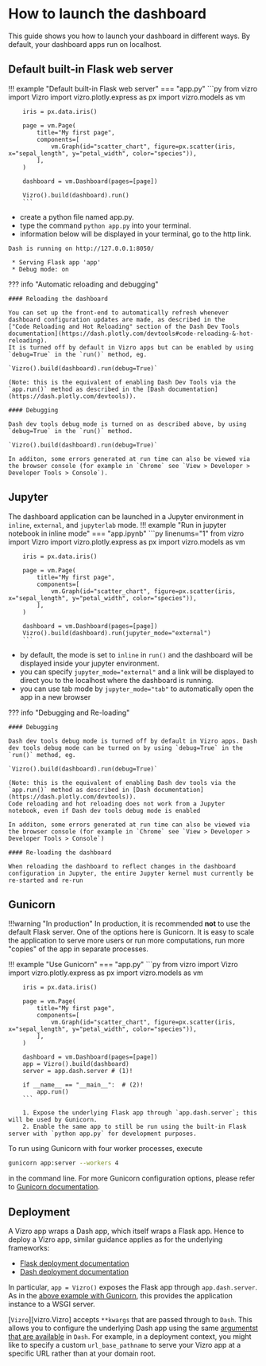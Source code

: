 # How to launch the dashboard

This guide shows you how to launch your dashboard in different ways. By default, your dashboard apps run on localhost.

## Default built-in Flask web server

!!! example "Default built-in Flask web server"
    === "app.py"
        ```py
        from vizro import Vizro
        import vizro.plotly.express as px
        import vizro.models as vm

        iris = px.data.iris()

        page = vm.Page(
            title="My first page",
            components=[
                vm.Graph(id="scatter_chart", figure=px.scatter(iris, x="sepal_length", y="petal_width", color="species")),
            ],
        )

        dashboard = vm.Dashboard(pages=[page])

        Vizro().build(dashboard).run()
        ```
- create a python file named app.py.
- type the command `python app.py` into your terminal.
- information below will be displayed in your terminal, go to the http link.
```
Dash is running on http://127.0.0.1:8050/

 * Serving Flask app 'app'
 * Debug mode: on
```

??? info "Automatic reloading and debugging"

    #### Reloading the dashboard

    You can set up the front-end to automatically refresh whenever dashboard configuration updates are made, as described in the
    ["Code Reloading and Hot Reloading" section of the Dash Dev Tools documentation](https://dash.plotly.com/devtools#code-reloading-&-hot-reloading).
    It is turned off by default in Vizro apps but can be enabled by using `debug=True` in the `run()` method, eg.

    `Vizro().build(dashboard).run(debug=True)`

    (Note: this is the equivalent of enabling Dash Dev Tools via the `app.run()` method as described in the [Dash documentation](https://dash.plotly.com/devtools)).

    #### Debugging

    Dash dev tools debug mode is turned on as described above, by using `debug=True` in the `run()` method.

    `Vizro().build(dashboard).run(debug=True)`

    In additon, some errors generated at run time can also be viewed via the browser console (for example in `Chrome` see `View > Developer > Developer Tools > Console`).


## Jupyter
The dashboard application can be launched in a Jupyter environment in `inline`, `external`, and `jupyterlab` mode.
!!! example "Run in jupyter notebook in inline mode"
    === "app.ipynb"
        ```py linenums="1"
        from vizro import Vizro
        import vizro.plotly.express as px
        import vizro.models as vm

        iris = px.data.iris()

        page = vm.Page(
            title="My first page",
            components=[
                vm.Graph(id="scatter_chart", figure=px.scatter(iris, x="sepal_length", y="petal_width", color="species")),
            ],
        )

        dashboard = vm.Dashboard(pages=[page])
        Vizro().build(dashboard).run(jupyter_mode="external")
        ```
- by default, the mode is set to `inline` in `run()` and the dashboard will be displayed inside your jupyter environment.
- you can specify `jupyter_mode="external"` and a link will be displayed to direct you to the localhost where the dashboard is running.
- you can use tab mode by `jupyter_mode="tab"` to automatically open the app in a new browser

??? info "Debugging and Re-loading"

    #### Debugging

    Dash dev tools debug mode is turned off by default in Vizro apps. Dash dev tools debug mode can be turned on by using `debug=True` in the `run()` method, eg.

    `Vizro().build(dashboard).run(debug=True)`

    (Note: this is the equivalent of enabling Dash dev tools via the `app.run()` method as described in [Dash documentation](https://dash.plotly.com/devtools)).
    Code reloading and hot reloading does not work from a Jupyter notebook, even if Dash dev tools debug mode is enabled

    In additon, some errors generated at run time can also be viewed via the browser console (for example in `Chrome` see `View > Developer > Developer Tools > Console`)

    #### Re-loading the dashboard

    When reloading the dashboard to reflect changes in the dashboard configuration in Jupyter, the entire Jupyter kernel must currently be re-started and re-run

## Gunicorn
!!!warning "In production"
    In production, it is recommended **not** to use the default Flask server. One of the options here is Gunicorn. It is easy to scale the application to serve more users or run more computations, run more "copies" of the app in separate processes.

!!! example "Use Gunicorn"
    === "app.py"
        ```py
        from vizro import Vizro
        import vizro.plotly.express as px
        import vizro.models as vm

        iris = px.data.iris()

        page = vm.Page(
            title="My first page",
            components=[
                vm.Graph(id="scatter_chart", figure=px.scatter(iris, x="sepal_length", y="petal_width", color="species")),
            ],
        )

        dashboard = vm.Dashboard(pages=[page])
        app = Vizro().build(dashboard)
        server = app.dash.server # (1)!

        if __name__ == "__main__":  # (2)!
            app.run()
        ```

        1. Expose the underlying Flask app through `app.dash.server`; this will be used by Gunicorn.
        2. Enable the same app to still be run using the built-in Flask server with `python app.py` for development purposes.

To run using Gunicorn with four worker processes, execute
```bash
gunicorn app:server --workers 4
```
in the command line. For more Gunicorn configuration options, please refer to [Gunicorn documentation](https://docs.gunicorn.org/).

## Deployment

A Vizro app wraps a Dash app, which itself wraps a Flask app. Hence to deploy a Vizro app, similar guidance applies as for the underlying frameworks:

- [Flask deployment documentation](https://flask.palletsprojects.com/en/2.0.x/deploying/)
- [Dash deployment documentation](https://dash.plotly.com/deployment)

In particular, `app = Vizro()` exposes the Flask app through `app.dash.server`. As in the [above example with Gunicorn](#gunicorn), this provides the application instance to a WSGI server.

[`Vizro`][vizro.Vizro] accepts `**kwargs` that are passed through to `Dash`. This allows you to configure the underlying Dash app using the same [argumentst that are available](https://dash.plotly.com/reference#dash.dash) in `Dash`. For example, in a deployment context, you might like to specify a custom `url_base_pathname` to serve your Vizro app at a specific URL rather than at your domain root.

